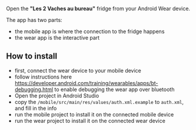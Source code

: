 Open the **"Les 2 Vaches au bureau"** fridge from your Android Wear device.

The app has two parts:
- the mobile app is where the connection to the fridge happens
- the wear app is the interactive part

How to install
--------------

- first, connect the wear device to your mobile device
- follow instructions here https://developer.android.com/training/wearables/apps/bt-debugging.html to enable debugging the wear app over bluetooth
- Open the project in Android Studio
- copy the `/mobile/src/main/res/values/auth.xml.example` to `auth.xml`, and fill in the info
- run the mobile project to install it on the connected mobile device
- run the wear project to install it on the connected wear device
